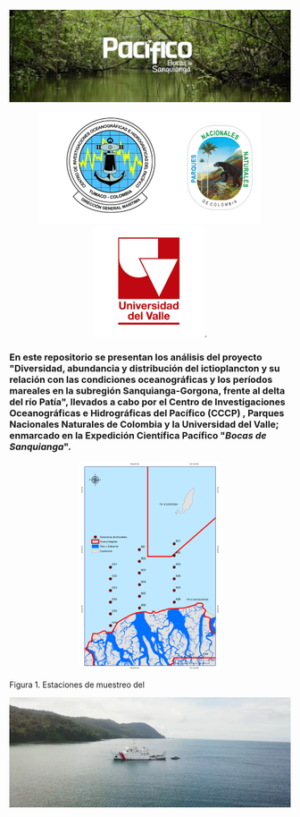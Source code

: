 
[![Expedición Pacifico: Bocas de Sanquianga](/Imagenes_MD/Cabezote.png)](https://youtu.be/Rsuj0Ps-Ugk)

<p align="center" width="100%">
<img src = "/Imagenes_MD/cioh-p.jpg" width="250px" height="200px" style="float"/><img src = "/Imagenes_MD/PNN.png" width="150px" height="200px" style="float"/><img src = "/Imagenes_MD/univalle.png" width="200px" height="200px" style="float"/>.
</p>

### En este repositorio se presentan los análisis del proyecto "Diversidad, abundancia y distribución del ictioplancton y su relación con las condiciones oceanográficas y los períodos mareales en la subregión Sanquianga-Gorgona, frente al delta del río Patía", llevados a cabo por el Centro de Investigaciones Oceanográficas e Hidrográficas del Pacífico (CCCP) , Parques Nacionales Naturales de Colombia  y la Universidad del Valle; enmarcado en la Expedición Científica Pacífico "*Bocas de Sanquianga*".



<p align="center" width="100%">
    <img width="50%" src="/Imagenes_MD/Mapa_Estaciones_Bocas.png">
</p>
Figura 1. Estaciones de muestreo del 




[![Caption for the picture.](/Imagenes_MD/Screen_shot.png)](src="https://www.youtube.com/watch?v=Rsuj0Ps-Ugk">)

